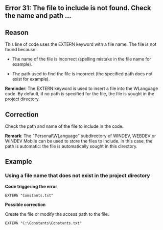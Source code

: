 
## Error 31: The file to include is not found. Check the name and path ...
			



<a name="NOTE1"></a>
<a name="NOTE1_1"></a>


## Reason
<a name="reason_ELTTEXTE000090"></a>
This line of code uses the EXTERN keyword with a file name. The file is not found because:

- The name of the file is incorrect (spelling mistake in the file name for example).

- The path used to find the file is incorrect (the specified path does not exist for example).




**Reminder**: The EXTERN keyword is used to insert a file into the WLanguage code. By default, if no path is specified for the file, the file is sought in the project directory.

<a name="NOTE2"></a>
<a name="NOTE2_1"></a>


## Correction
<a name="correction_ELTTEXTE000114"></a>
Check the path and name of the file to include in the code.

**Remark**: The "Personal\\WLanguage" subdirectory of WINDEV, WEBDEV or WINDEV Mobile can be used to store the files to include. In this case, the path is automatic: the file is automatically sought in this directory.

<a name="NOTE3"></a>
<a name="NOTE3_1"></a>


## Example
<a name="example_ELTTEXTE000138"></a>


### Using a file name that does not exist in the project directory
<a name="using_file_name_that_does_not_exist_the_project_directory_ELTPARAGRAPHE000032"></a>

**Code triggering the error** 


```wl
EXTERN "Constants.txt"
```




**Possible correction**

Create the file or modify the access path to the file.


```wl
EXTERN "C:\Constants\Constants.txt"
```



